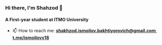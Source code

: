 ### Hi there, I'm Shahzod 👋

#### A First-year student at ITMO University



- 📫 How to reach me: **shakhzod.ismoilov.bakhtiyorovich@gmail.com**,  **<a href="https://t.me/landameens">t.me/ismoilovv18</a>**
